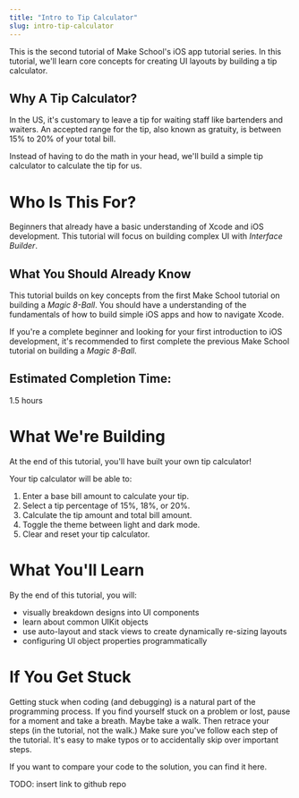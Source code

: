 ```yaml
---
title: "Intro to Tip Calculator"
slug: intro-tip-calculator
---
```


This is the second tutorial of Make School's iOS app tutorial series. In this tutorial, we'll learn core concepts for creating UI layouts by building a tip calculator.

## Why A Tip Calculator?

In the US, it's customary to leave a tip for waiting staff like bartenders and waiters. An accepted range for the tip, also known as gratuity, is between 15% to 20% of your total bill.

Instead of having to do the math in your head, we'll build a simple tip calculator to calculate the tip for us.

# Who Is This For?

Beginners that already have a basic understanding of Xcode and iOS development. This tutorial will focus on building complex UI with _Interface Builder_.

## What You Should Already Know

This tutorial builds on key concepts from the first Make School tutorial on building a _Magic 8-Ball_. You should have a understanding of the fundamentals of how to build simple iOS apps and how to navigate Xcode.

If you're a complete beginner and looking for your first introduction to iOS development, it's recommended to first complete the previous Make School tutorial on building a _Magic 8-Ball_.

## Estimated Completion Time:

1.5 hours

# What We're Building

At the end of this tutorial, you'll have built your own tip calculator!

<!-- TODO: insert image here -->

Your tip calculator will be able to:

1. Enter a base bill amount to calculate your tip.
2. Select a tip percentage of 15%, 18%, or 20%.
3. Calculate the tip amount and total bill amount.
4. Toggle the theme between light and dark mode.
5. Clear and reset your tip calculator.

# What You'll Learn

By the end of this tutorial, you will:

- visually breakdown designs into UI components
- learn about common UIKit objects
- use auto-layout and stack views to create dynamically re-sizing layouts
- configuring UI object properties programmatically

# If You Get Stuck

Getting stuck when coding (and debugging) is a natural part of the programming process. If you find yourself stuck on a problem or lost, pause for a moment and take a breath. Maybe take a walk. Then retrace your steps (in the tutorial, not the walk.) Make sure you've follow each step of the tutorial. It's easy to make typos or to accidentally skip over important steps.

If you want to compare your code to the solution, you can find it here.

TODO: insert link to github repo
